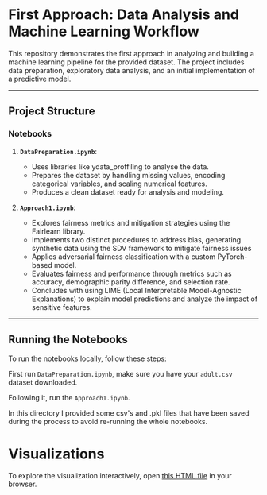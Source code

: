 # First Approach: Data Analysis and Machine Learning Workflow

This repository demonstrates the first approach in analyzing and building a machine learning pipeline for the provided dataset. The project includes data preparation, exploratory data analysis, and an initial implementation of a predictive model.

---

## Project Structure

### Notebooks
1. **`DataPreparation.ipynb`**:
   - Uses libraries like ydata_proffiling to analyse the data.
   - Prepares the dataset by handling missing values, encoding categorical variables, and scaling numerical features.
   - Produces a clean dataset ready for analysis and modeling.
   
3. **`Approach1.ipynb`**:
   - Explores fairness metrics and mitigation strategies using the Fairlearn library.
   - Implements two distinct procedures to address bias, generating synthetic data using the SDV framework to mitigate fairness issues
   - Applies adversarial fairness classification with a custom PyTorch-based model.
   - Evaluates fairness and performance through metrics such as accuracy, demographic parity difference, and selection rate.
   - Concludes with using LIME (Local Interpretable Model-Agnostic Explanations) to explain model predictions and analyze the impact of sensitive features.

---

## Running the Notebooks

To run the notebooks locally, follow these steps:

First run `DataPreparation.ipynb`, make sure you have your `adult.csv` dataset downloaded.

Following it, run the `Approach1.ipynb`.

In this directory I provided some csv's and .pkl files that have been saved during the process to avoid re-running the whole notebooks.

# Visualizations

To explore the visualization interactively, open [this HTML file](lime_explanation_with_labelencoder.html) in your browser.
